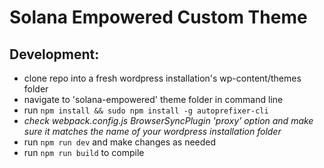 # Solana Empowered Custom Theme

## Development:

* clone repo into a fresh wordpress installation's wp-content/themes folder
* navigate to 'solana-empowered' theme folder in command line
* run `npm install && sudo npm install -g autoprefixer-cli`
* *check webpack.config.js BrowserSyncPlugin 'proxy' option and make sure it matches the name of your wordpress installation folder*
* run `npm run dev` and make changes as needed
* run `npm run build` to compile 
